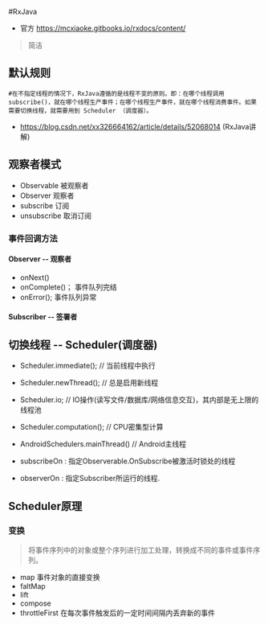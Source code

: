 
#RxJava


- 官方 https://mcxiaoke.gitbooks.io/rxdocs/content/
> 简洁

## 默认规则
```
#在不指定线程的情况下，RxJava遵循的是线程不变的原则。即：在哪个线程调用 subscribe()，就在哪个线程生产事件；在哪个线程生产事件，就在哪个线程消费事件。如果需要切换线程，就需要用到 Scheduler （调度器）。

``` 
- https://blog.csdn.net/xx326664162/article/details/52068014 (RxJava讲解)

## 观察者模式

- Observable  被观察者
- Observer    观察者
- subscribe   订阅
- unsubscribe 取消订阅
### 事件回调方法

#### Observer -- 观察者

- onNext()
- onComplete()； 事件队列完结
- onError(); 事件队列异常

#### Subscriber -- 签署者

## 切换线程 -- Scheduler(调度器)

- Scheduler.immediate();   // 当前线程中执行
- Scheduler.newThread();   // 总是启用新线程
- Scheduler.io;            // IO操作(读写文件/数据库/网络信息交互)，其内部是无上限的线程池
- Scheduler.computation(); // CPU密集型计算
- AndroidSchedulers.mainThread() // Android主线程

- subscribeOn : 指定Observerable.OnSubscribe被激活时锁处的线程
- observerOn  : 指定Subscriber所运行的线程.

## Scheduler原理

### 变换

> 将事件序列中的对象或整个序列进行加工处理，转换成不同的事件或事件序列。

- map     事件对象的直接变换
- faltMap 
- lift
- compose
- throttleFirst 在每次事件触发后的一定时间间隔内丢弃新的事件
 